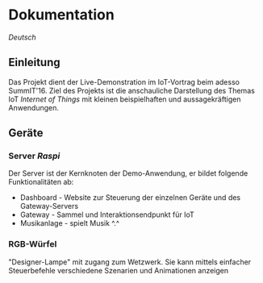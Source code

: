 # Dokumentation

_Deutsch_

## Einleitung

Das Projekt dient der Live-Demonstration im IoT-Vortrag beim adesso SummIT'16\. Ziel des Projekts ist die anschauliche Darstellung des Themas IoT _Internet of Things_ mit kleinen beispielhaften und aussagekräftigen Anwendungen.

## Geräte

### Server _Raspi_

Der Server ist der Kernknoten der Demo-Anwendung, er bildet folgende Funktionalitäten ab:

- Dashboard - Website zur Steuerung der einzelnen Geräte und des Gateway-Servers
- Gateway - Sammel und Interaktionsendpunkt für IoT
- Musikanlage - spielt Musik ^.^

### RGB-Würfel

"Designer-Lampe" mit zugang zum Wetzwerk. Sie kann mittels einfacher Steuerbefehle verschiedene Szenarien und Animationen anzeigen
